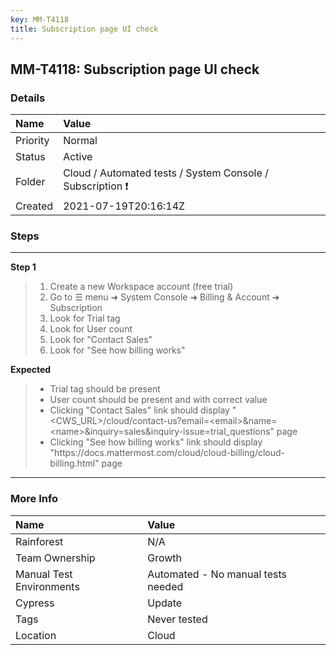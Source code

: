 ```yaml
---
key: MM-T4118
title: Subscription page UI check
---
```


## MM-T4118: Subscription page UI check

### Details

| Name     | Value                                                     |
| :------- | :-------------------------------------------------------- |
| Priority | Normal                                                    |
| Status   | Active                                                    |
| Folder   | Cloud / Automated tests / System Console / Subscription ❗ |
| Created  | 2021-07-19T20:16:14Z                                      |

### Steps

<hr/>

**Step 1**

> <article><ol><li>Create a new Workspace account (free trial)</li><li>Go to ☰ menu ➜ System Console ➜ Billing &amp; Account ➜ Subscription</li><li>Look for Trial tag</li><li>Look for User count</li><li>Look for "Contact Sales"</li><li>Look for "See how billing works"</li></ol></article>

**Expected**

> <article><ul><li>Trial tag should be present</li><li>User count should be present and with correct value</li><li>Clicking "Contact Sales" link should display "&lt;CWS_URL&gt;/cloud/contact-us?email=&lt;email&gt;&amp;name=&lt;name&gt;&amp;inquiry=sales&amp;inquiry-issue=trial_questions" page</li><li>Clicking "See how billing works" link should display "https://docs.mattermost.com/cloud/cloud-billing/cloud-billing.html" page</li></ul></article>

<hr/>

### More Info

| Name                     | Value                              |
| :----------------------- | :--------------------------------- |
| Rainforest               | N/A                                |
| Team Ownership           | Growth                             |
| Manual Test Environments | Automated - No manual tests needed |
| Cypress                  | Update                             |
| Tags                     | Never tested                       |
| Location                 | Cloud                              |
